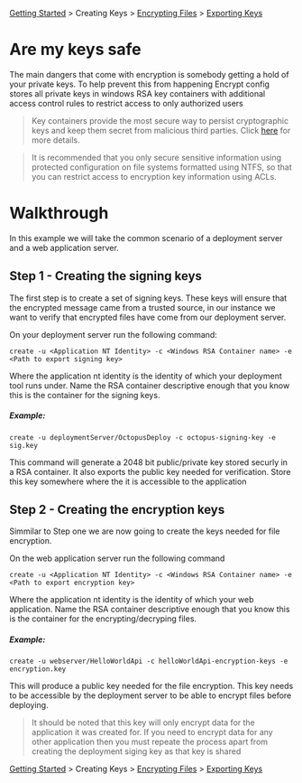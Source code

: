 [Getting Started](../README.MD) > Creating Keys > [Encrypting Files](./Encryption.md) > [Exporting Keys](./ExportingKeys.md)

# Are my keys safe
The main dangers that come with encryption is somebody getting a hold of your private keys. To help prevent this from happening Encrypt config stores all private keys in windows RSA key containers with additional access control rules to restrict access to only authorized users

>Key containers provide the most secure way to persist cryptographic keys and keep them secret from malicious third parties. Click [here](https://msdn.microsoft.com/library/9a179f38-8fb7-4442-964c-fb7b9f39f5b9) for more details.

>It is recommended that you only secure sensitive information using protected configuration on file systems formatted using NTFS, so that you can restrict access to encryption key information using ACLs.

# Walkthrough
In this example we will take the common scenario of a deployment server and a web application server.

## Step 1 - Creating the signing keys
The first step is to create a set of signing keys. These keys will ensure that the encrypted message came from a trusted source, in our instance we want to verify that encrypted files have come from our deployment server.

On your deployment server run the following command:

`create -u <Application NT Identity> -c <Windows RSA Container name> -e <Path to export signing key>`

Where the application nt identity is the identity of which your deployment tool runs under. Name the RSA container descriptive enough that you know this is the container for the signing keys. 

##### Example:
```
create -u deploymentServer/OctopusDeploy -c octopus-signing-key -e sig.key
```

This command will generate a 2048 bit public/private key stored securly in a RSA container. It also exports the public key needed for verification. Store this key somewhere where the it is accessible to the application

## Step 2 - Creating the encryption keys

Simmilar to Step one we are now going to create the keys needed for file encryption.

On the web application server run the following command

`create -u <Application NT Identity> -c <Windows RSA Container name> -e <Path to export encryption key>`

Where the application nt identity is the identity of which your web application. Name the RSA container descriptive enough that you know this is the container for the encrypting/decryping files.

##### Example:
```
create -u webserver/HelloWorldApi -c helloWorldApi-encryption-keys -e encryption.key
```

This will produce a public key needed for the file encryption. This key needs to be accessible by the deployment server to be able to encrypt files before deploying. 

>It should be noted that this key will only encrypt data for the application it was created for. If you need to encrypt data for any other application then you must repeate the process apart from creating the deployment siging key as that key is shared

[Getting Started](../README.MD) > Creating Keys > [Encrypting Files](./Encryption.md) > [Exporting Keys](./ExportingKeys.md)